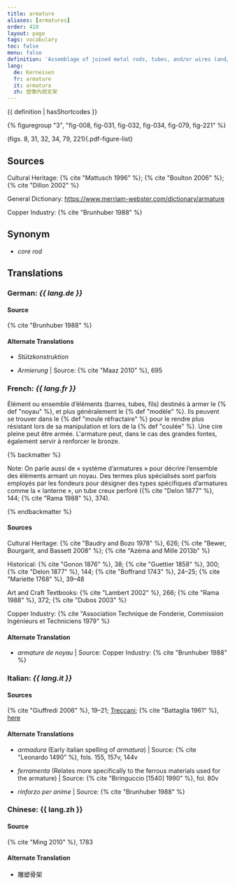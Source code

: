 ```yaml
---
title: armature
aliases: [armatures]
order: 410
layout: page
tags: vocabulary
toc: false
menu: false
definition: 'Assemblage of joined metal rods, tubes, and/or wires (and/or other materials such as wood) that provides a structural framework for a sculpture and usually attaches to a base. Though generally internal, it may also include external supporting components that are eventually removed. In a lost-wax {% def "bronze" %}, the armature is created to support the {% def "model" %}, whether it is hollow or solid. In the case of a hollow {% def "cast (n.)" "cast" %}, it will further help support the refractory mass of the {% def "core" %} during the {% def "pour" %} (see [GI](/intro/)). Armatures may also be used in the assembly of a sculpture that was cast in parts, and in the repair of sculptures that have been structurally damaged (e.g., large archaeological bronzes).'
lang:
  de: Kerneisen
  fr: armature
  it: armatura
  zh: 塑像內部支架
---
```


{{ definition | hasShortcodes }}

{% figuregroup "3", "fig-008, fig-031, fig-032, fig-034, fig-079, fig-221" %}

(figs. 8, 31, 32, 34, 79, 221){.pdf-figure-list}

## Sources

Cultural Heritage: {% cite "Mattusch 1996" %}; {% cite "Boulton 2006" %}; {% cite "Dillon 2002" %}

General Dictionary: <https://www.merriam-webster.com/dictionary/armature>

Copper Industry: {% cite "Brunhuber 1988" %}

## Synonym

- *core rod*

## Translations

<div class="accordion">

### **German**: *{{ lang.de }}*

#### Source

{% cite "Brunhuber 1988" %}

#### Alternate Translations

- *Stützkonstruktion*

- *Armierung* | Source: {% cite "Maaz 2010" %}, 695

### **French**: *{{ lang.fr }}*

Élément ou ensemble d’éléments (barres, tubes, fils) destinés à armer le {% def "noyau" %}, et plus généralement le {% def "modèle" %}. Ils peuvent se trouver dans le {% def "moule réfractaire" %} pour le rendre plus résistant lors de sa manipulation et lors de la {% def "coulée" %}. Une cire pleine peut être armée. L'armature peut, dans le cas des grandes fontes, également servir à renforcer le bronze.

{% backmatter %}

Note: On parle aussi de « système d’armatures » pour décrire l’ensemble des éléments armant un noyau. Des termes plus spécialisés sont parfois employés par les fondeurs pour désigner des types spécifiques d’armatures comme la « lanterne », un tube creux perforé ({% cite "Delon 1877" %}, 144; {% cite "Rama 1988" %}, 374).

{% endbackmatter %}

#### Sources

Cultural Heritage: {% cite "Baudry and Bozo 1978" %}, 626; {% cite "Bewer, Bourgarit, and Bassett 2008" %}; {% cite "Azéma and Mille 2013b" %}

Historical: {% cite "Gonon 1876" %}, 38; {% cite "Guettier 1858" %}, 300; {% cite "Delon 1877" %}, 144; {% cite "Boffrand 1743" %}, 24–25; {% cite "Mariette 1768" %}, 39–48

Art and Craft Textbooks: {% cite "Lambert 2002" %}, 266; {% cite "Rama 1988" %}, 372; {% cite "Dubos 2003" %}

Copper Industry: {% cite "Association Technique de Fonderie, Commission Ingénieurs et Techniciens 1979" %}

#### Alternate Translation

- *armature de noyau* | Source: Copper Industry: {% cite "Brunhuber 1988" %}

### **Italian**: *{{ lang.it }}*

#### Sources

{% cite "Giuffredi 2006" %}, 19–21; [Treccani](http://www.treccani.it/vocabolario/armatura); {% cite "Battaglia 1961" %}, [here](http://www.gdli.it/pdf_viewer/Scripts/pdf.js/web/viewer.asp?file=/PDF/GDLI01/GDLI_01_ocr_676.pdf&parola=armatura)

#### Alternate Translations

- *armadura* (Early italian spelling of *armatura*) | Source: {% cite "Leonardo 1490" %}, fols. 155, 157v, 144v

- *ferramenta* (Relates more specifically to the ferrous materials used for the armature) | Source: {% cite "Biringuccio [1540] 1990" %}, fol. 80v

- *rinforzo per anime* | Source: {% cite "Brunhuber 1988" %}

### **Chinese**: {{ lang.zh }}

#### Source

{% cite "Ming 2010" %}, 1783

#### Alternate Translation

- 雕塑骨架

</div>
